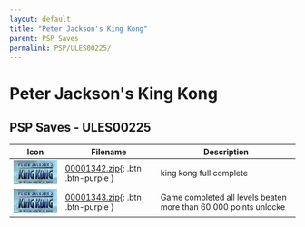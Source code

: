 ```yaml
---
layout: default
title: "Peter Jackson's King Kong"
parent: PSP Saves
permalink: PSP/ULES00225/
---
```

# Peter Jackson's King Kong

## PSP Saves - ULES00225

| Icon | Filename | Description |
|------|----------|-------------|
| ![Peter Jackson's King Kong](ICON0.PNG) | [00001342.zip](00001342.zip){: .btn .btn-purple } | king kong full complete |
| ![Peter Jackson's King Kong](ICON0.PNG) | [00001343.zip](00001343.zip){: .btn .btn-purple } | Game completed all levels beaten more than 60,000 points unlocke |
